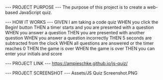 --- PROJECT PURPOSE ---
The purpose of this project is to create a web-based JavaScript quiz.


--- HOW IT WORKS ---
GIVEN I am taking a code quiz
WHEN you click the Begin! button
THEN a timer starts and you are presented with a question
WHEN you answer a question
THEN you are presented with another question
WHEN you answer a question incorrectly
THEN 5 seconds are subtracted from the clock
WHEN all questions are answered or the timer reaches 0
THEN the game is over
WHEN the game is over
THEN you can enter your initials and score


--- PROJECT LINK ---
https://ampieschke.github.io/js-quiz/

--- PROJECT SCREENSHOT ---
Assets/JS Quiz Screenshot.PNG
